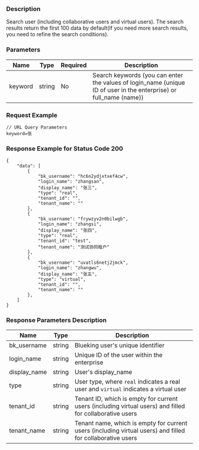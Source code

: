 ### Description

Search user (including collaborative users and virtual users). The search results return the first 100 data by default(If you need more search results, you need to refine the search conditions).

### Parameters

| Name    | Type   | Required | Description                                                                                                        |
|---------|--------|----------|--------------------------------------------------------------------------------------------------------------------|
| keyword | string | No       | Search keywords (you can enter the values of login_name (unique ID of user in the enterprise) or full_name (name)) |

### Request Example

```
// URL Query Parameters
keyword=张
```

### Response Example for Status Code 200

```json5
{
    "data": [
        {
            "bk_username": "hc6n2ydjxtxef4cw",
            "login_name": "zhangsan",
            "display_name": "张三",
            "type": "real",
            "tenant_id": "",
            "tenant_name": ""
        },
        {
            "bk_username": "frywzyv2n0bilwgb",
            "login_name": "zhangsi",
            "display_name": "张四",
            "type": "real",
            "tenant_id": "test",
            "tenant_name": "测试协同租户"
        },
        {
            "bk_username": "uvatls6netj2jmck",
            "login_name": "zhangwu",
            "display_name": "张五",
            "type": "virtual",
            "tenant_id": "",
            "tenant_name": ""
        },
    ]
}
```

### Response Parameters Description

| Name         | Type   | Description                                                                                                |
|--------------|--------|------------------------------------------------------------------------------------------------------------|
| bk_username  | string | Blueking user's unique identifier                                                                          |
| login_name   | string | Unique ID of the user within the enterprise                                                                |
| display_name | string | User's display_name                                                                                        |
| type         | string | User type, where `real` indicates a real user and `virtual` indicates a virtual user                       |
| tenant_id    | string | Tenant ID, which is empty for current users (including virtual users) and filled for collaborative users   |
| tenant_name  | string | Tenant name, which is empty for current users (including virtual users) and filled for collaborative users |
